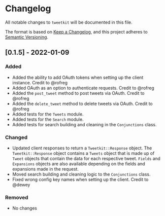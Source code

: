 # Changelog
All notable changes to `tweetkit` will be documented in this file.

The format is based on [Keep a Changelog](https://keepachangelog.com/en/1.0.0/),
and this project adheres to [Semantic Versioning](https://semver.org/spec/v2.0.0.html).

## [0.1.5] - 2022-01-09
### Added
- Added the ability to add OAuth tokens when setting up the client instance. Credit to @rofreg
- Added OAuth as an option to authenticate requests. Credit to @rofreg
- Added the `post_tweet` method to post tweets via OAuth. Credit to @rofreg
- Added the `delete_tweet` method to delete tweets via OAuth. Credit to @rofreg
- Added tests for the `Tweets` module.
- Added tests for the `Search` module.
- Added tests for search building and cleaning in the `Conjunctions` class.
### Changed
- Updated client responses to return a `Tweetkit::Response` object. The `Tweetkit::Response` object contains a `Tweets` object that is made up of `Tweet` objects that contain the data for each respective tweet. `Fields` and `Expansions` objects are also available depending on the fields and expansions made in the request.
- Moved search building and cleaning logic to the `Conjunctions` class.
- Fixed wrong config key names when setting up the client. Credit to @dewey
### Removed
- No changes
